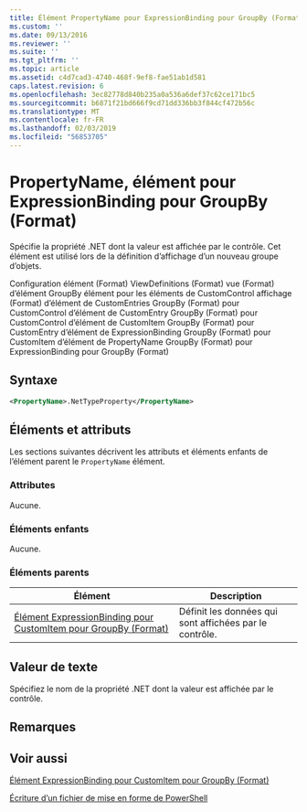 ```yaml
---
title: Élément PropertyName pour ExpressionBinding pour GroupBy (Format) | Microsoft Docs
ms.custom: ''
ms.date: 09/13/2016
ms.reviewer: ''
ms.suite: ''
ms.tgt_pltfrm: ''
ms.topic: article
ms.assetid: c4d7cad3-4740-468f-9ef8-fae51ab1d581
caps.latest.revision: 6
ms.openlocfilehash: 3ec82778d840b235a0a536a6def37c62ce171bc5
ms.sourcegitcommit: b6871f21bd666f9cd71dd336bb3f844cf472b56c
ms.translationtype: MT
ms.contentlocale: fr-FR
ms.lasthandoff: 02/03/2019
ms.locfileid: "56853705"
---
```

# <a name="propertyname-element-for-expressionbinding-for-groupby-format"></a>PropertyName, élément pour ExpressionBinding pour GroupBy (Format)

Spécifie la propriété .NET dont la valeur est affichée par le contrôle. Cet élément est utilisé lors de la définition d’affichage d’un nouveau groupe d’objets.

Configuration élément (Format) ViewDefinitions (Format) vue (Format) d’élément GroupBy élément pour les éléments de CustomControl affichage (Format) d’élément de CustomEntries GroupBy (Format) pour CustomControl d’élément de CustomEntry GroupBy (Format) pour CustomControl d’élément de CustomItem GroupBy (Format) pour CustomEntry d’élément de ExpressionBinding GroupBy (Format) pour CustomItem d’élément de PropertyName GroupBy (Format) pour ExpressionBinding pour GroupBy (Format)

## <a name="syntax"></a>Syntaxe

```xml
<PropertyName>.NetTypeProperty</PropertyName>
```

## <a name="attributes-and-elements"></a>Éléments et attributs

Les sections suivantes décrivent les attributs et éléments enfants de l’élément parent le `PropertyName` élément.

### <a name="attributes"></a>Attributes

Aucune.

### <a name="child-elements"></a>Éléments enfants

Aucune.

### <a name="parent-elements"></a>Éléments parents

|Élément|Description|
|-------------|-----------------|
|[Élément ExpressionBinding pour CustomItem pour GroupBy (Format)](./expressionbinding-element-for-customitem-for-groupby-format.md)|Définit les données qui sont affichées par le contrôle.|

## <a name="text-value"></a>Valeur de texte

Spécifiez le nom de la propriété .NET dont la valeur est affichée par le contrôle.

## <a name="remarks"></a>Remarques

## <a name="see-also"></a>Voir aussi

[Élément ExpressionBinding pour CustomItem pour GroupBy (Format)](./expressionbinding-element-for-customitem-for-groupby-format.md)

[Écriture d’un fichier de mise en forme de PowerShell](./writing-a-powershell-formatting-file.md)
